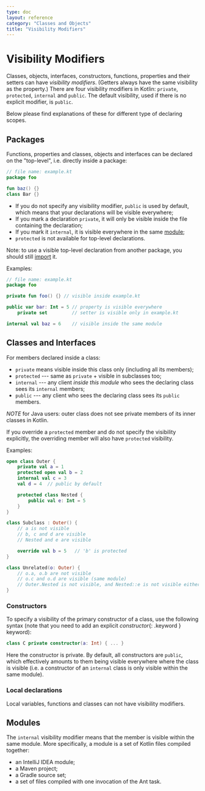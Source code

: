 ```yaml
---
type: doc
layout: reference
category: "Classes and Objects"
title: "Visibility Modifiers"
---
```


# Visibility Modifiers

Classes, objects, interfaces, constructors, functions, properties and their setters can have _visibility modifiers_.
(Getters always have the same visibility as the property.)
There are four visibility modifiers in Kotlin: `private`, `protected`, `internal` and `public`.
The default visibility, used if there is no explicit modifier, is `public`.

Below please find explanations of these for different type of declaring scopes.

## Packages

Functions, properties and classes, objects and interfaces can be declared on the "top-level", i.e. directly inside a package:

``` kotlin
// file name: example.kt
package foo

fun baz() {}
class Bar {}
```

* If you do not specify any visibility modifier, `public` is used by default, which means that your declarations will be
visible everywhere;
* If you mark a declaration `private`, it will only be visible inside the file containing the declaration;
* If you mark it `internal`, it is visible everywhere in the same [module](#modules);
* `protected` is not available for top-level declarations.

Note: to use a visible top-level declaration from another package, you should still [import](packages.html#imports) it.

Examples:

``` kotlin
// file name: example.kt
package foo

private fun foo() {} // visible inside example.kt

public var bar: Int = 5 // property is visible everywhere
    private set         // setter is visible only in example.kt

internal val baz = 6    // visible inside the same module
```

## Classes and Interfaces

For members declared inside a class:

* `private` means visible inside this class only (including all its members);
* `protected` --- same as `private` + visible in subclasses too;
* `internal` --- any client *inside this module* who sees the declaring class sees its `internal` members;
* `public` --- any client who sees the declaring class sees its `public` members.

*NOTE* for Java users: outer class does not see private members of its inner classes in Kotlin.

If you override a `protected` member and do not specify the visibility explicitly, the overriding member will also have `protected` visibility.

Examples:

``` kotlin
open class Outer {
    private val a = 1
    protected open val b = 2
    internal val c = 3
    val d = 4  // public by default

    protected class Nested {
        public val e: Int = 5
    }
}

class Subclass : Outer() {
    // a is not visible
    // b, c and d are visible
    // Nested and e are visible

    override val b = 5   // 'b' is protected
}

class Unrelated(o: Outer) {
    // o.a, o.b are not visible
    // o.c and o.d are visible (same module)
    // Outer.Nested is not visible, and Nested::e is not visible either
}
```

### Constructors

To specify a visibility of the primary constructor of a class, use the following syntax (note that you need to add an
explicit *constructor*{: .keyword } keyword):

``` kotlin
class C private constructor(a: Int) { ... }
```

Here the constructor is private. By default, all constructors are `public`, which effectively
amounts to them being visible everywhere where the class is visible (i.e. a constructor of an `internal` class is only
visible within the same module).

### Local declarations

Local variables, functions and classes can not have visibility modifiers.


## Modules

The `internal` visibility modifier means that the member is visible within the same module. More specifically,
a module is a set of Kotlin files compiled together:

  * an IntelliJ IDEA module;
  * a Maven project;
  * a Gradle source set;
  * a set of files compiled with one invocation of the <kotlinc> Ant task.
